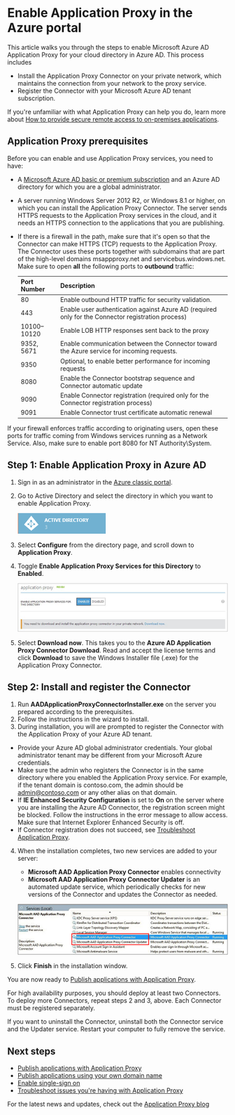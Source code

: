 <properties
	pageTitle="Enable Azure AD Application Proxy | Microsoft Azure"
	description="Turn on Application Proxy in the Azure classic portal, and install the Connectors for the reverse proxy."
	services="active-directory"
	documentationCenter=""
	authors="kgremban"
	manager="StevenPo"
	editor=""/>

<tags
	ms.service="active-directory"
	ms.workload="identity"
	ms.tgt_pltfrm="na"
	ms.devlang="na"
	ms.topic="get-started-article"
	ms.date="06/17/2016"
	ms.author="kgremban"/>

# Enable Application Proxy in the Azure portal

This article walks you through the steps to enable Microsoft Azure AD Application Proxy for your cloud directory in Azure AD. This process includes

- Install the Application Proxy Connector on your private network, which maintains the connection from your network to the proxy service.
- Register the Connector with your Microsoft Azure AD tenant subscription.

If you're unfamiliar with what Application Proxy can help you do, learn more about [How to provide secure remote access to on-premises applications](active-directory-application-proxy-get-started.md).

## Application Proxy prerequisites
Before you can enable and use Application Proxy services, you need to have:

- A [Microsoft Azure AD basic or premium subscription](active-directory-editions.md) and an Azure AD directory for which you are a global administrator.
- A server running Windows Server 2012 R2, or Windows 8.1 or higher, on which you can install the Application Proxy Connector. The server sends HTTPS requests to the Application Proxy services in the cloud, and it needs an HTTPS connection to the applications that you are publishing.
- If there is a firewall in the path, make sure that it's open so that the Connector can make HTTPS (TCP) requests to the Application Proxy. The Connector uses these ports together with subdomains that are part of the high-level domains msappproxy.net and servicebus.windows.net. Make sure to open **all** the following ports to **outbound** traffic:

	| Port Number | Description |
	| --- | --- |
	| 80 | Enable outbound HTTP traffic for security validation. |
	| 443 | Enable user authentication against Azure AD (required only for the Connector registration process) |
	| 10100–10120 | Enable LOB HTTP responses sent back to the proxy |
	| 9352, 5671 | Enable communication between the Connector toward the Azure service for incoming requests. |
	| 9350 | Optional, to enable better performance for incoming requests |
	| 8080 | Enable the Connector bootstrap sequence and Connector automatic update |
	| 9090 | Enable Connector registration (required only for the Connector registration process) |
	| 9091 | Enable Connector trust certificate automatic renewal |

If your firewall enforces traffic according to originating users, open these ports for traffic coming from Windows services running as a Network Service. Also, make sure to enable port 8080 for NT Authority\System.


## Step 1: Enable Application Proxy in Azure AD
1. Sign in as an administrator in the [Azure classic portal](https://manage.windowsazure.com/).
2. Go to Active Directory and select the directory in which you want to enable Application Proxy.

	![Active Directory - icon](./media/active-directory-application-proxy-enable/ad_icon.png)

3. Select **Configure** from the directory page, and scroll down to **Application Proxy**.
4. Toggle **Enable Application Proxy Services for this Directory** to **Enabled**.

	![Enable Application Proxy](./media/active-directory-application-proxy-enable/app_proxy_enable.png)

5. Select **Download now**. This takes you to the **Azure AD Application Proxy Connector Download**. Read and accept the license terms and click **Download** to save the Windows Installer file (.exe) for the Application Proxy Connector.

## Step 2: Install and register the Connector
1. Run **AADApplicationProxyConnectorInstaller.exe** on the server you prepared according to the prerequisites.
2. Follow the instructions in the wizard to install.
3. During installation, you will are prompted to register the Connector with the Application Proxy of your Azure AD tenant.

  - Provide your Azure AD global administrator credentials. Your global administrator tenant may be different from your Microsoft Azure credentials.
  - Make sure the admin who registers the Connector is in the same directory where you enabled the Application Proxy service. For example, if the tenant domain is contoso.com, the admin should be admin@contoso.com or any other alias on that domain.
  - If **IE Enhanced Security Configuration** is set to **On** on the server where you are installing the Azure AD Connector, the registration screen might be blocked. Follow the instructions in the error message to allow access. Make sure that Internet Explorer Enhanced Security is off.
  - If Connector registration does not succeed, see [Troubleshoot Application Proxy](active-directory-application-proxy-troubleshoot.md).  

4. When the installation completes, two new services are added to your server:

 	- **Microsoft AAD Application Proxy Connector** enables connectivity
	- **Microsoft AAD Application Proxy Connector Updater** is an automated update service, which periodically checks for new versions of the Connector and updates the Connector as needed.

	![App Proxy Connector services - screenshot](./media/active-directory-application-proxy-enable/app_proxy_services.png)

5. Click **Finish** in the installation window.

You are now ready to [Publish applications with Application Proxy](active-directory-application-proxy-publish.md).

For high availability purposes, you should deploy at least two Connectors. To deploy more Connectors, repeat steps 2 and 3, above. Each Connector must be registered separately.

If you want to uninstall the Connector, uninstall both the Connector service and the Updater service. Restart your computer to fully remove the service.


## Next steps

- [Publish applications with Application Proxy](active-directory-application-proxy-publish.md)
- [Publish applications using your own domain name](active-directory-application-proxy-custom-domains.md)
- [Enable single-sign on](active-directory-application-proxy-sso-using-kcd.md)
- [Troubleshoot issues you're having with Application Proxy](active-directory-application-proxy-troubleshoot.md)

For the latest news and updates, check out the [Application Proxy blog](http://blogs.technet.com/b/applicationproxyblog/)
